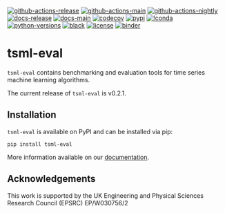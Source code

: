 [![github-actions-release](https://img.shields.io/github/actions/workflow/status/time-series-machine-learning/tsml-eval/release.yml?logo=github&label=build%20%28release%29)](https://github.com/time-series-machine-learning/tsml-eval/actions/workflows/release.yml)
[![github-actions-main](https://img.shields.io/github/actions/workflow/status/time-series-machine-learning/tsml-eval/pr_pytest.yml?logo=github&branch=main&label=build%20%28main%29)](https://github.com/time-series-machine-learning/tsml-eval/actions/workflows/pr_pytest.yml)
[![github-actions-nightly](https://img.shields.io/github/actions/workflow/status/time-series-machine-learning/tsml-eval/periodic_tests.yml?logo=github&label=build%20%28nightly%29)](https://github.com/time-series-machine-learning/tsml-eval/actions/workflows/periodic_tests.yml)
[![docs-release](https://img.shields.io/readthedocs/tsml-eval/stable?logo=readthedocs&label=docs%20%28stable%29)](https://tsml-eval.readthedocs.io/en/stable/)
[![docs-main](https://img.shields.io/readthedocs/tsml-eval/latest?logo=readthedocs&label=docs%20%28latest%29)](https://tsml-eval.readthedocs.io/en/latest/)
[![codecov](https://img.shields.io/codecov/c/github/time-series-machine-learning/tsml-eval?label=codecov&logo=codecov)](https://codecov.io/gh/time-series-machine-learning/tsml-eval)
[![pypi](https://img.shields.io/pypi/v/tsml-eval?logo=pypi&color=blue)](https://pypi.org/project/tsml-eval/)
[![!conda](https://img.shields.io/conda/vn/conda-forge/tsml-eval?logo=anaconda&color=blue)](https://anaconda.org/conda-forge/tsml-eval)
[![python-versions](https://img.shields.io/pypi/pyversions/tsml-eval?logo=python)](https://www.python.org/)
[![black](https://img.shields.io/badge/code%20style-black-000000.svg)](https://github.com/psf/black)
[![license](https://img.shields.io/badge/license-BSD%203--Clause-green?logo=style)](https://github.com/time-series-machine-learning/tsml-eval/blob/main/LICENSE)
[![binder](https://mybinder.org/badge_logo.svg)](https://mybinder.org/v2/gh/time-series-machine-learning/tsml-eval/main?filepath=examples)

# tsml-eval

`tsml-eval` contains benchmarking and evaluation tools for time series machine learning
algorithms.

The current release of `tsml-eval` is v0.2.1.

## Installation

`tsml-eval` is available on PyPI and can be installed via pip:

```console
pip install tsml-eval
```

More information available on our [documentation](https://tsml-eval.readthedocs.io/en/stable/installation.html).

## Acknowledgements

This work is supported by the UK Engineering and Physical Sciences Research Council
(EPSRC) EP/W030756/2
